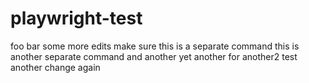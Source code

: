 # playwright-test
foo
bar
some more edits
make sure this is a separate command
this is another separate command
and another
yet another 
for another2
test another change again